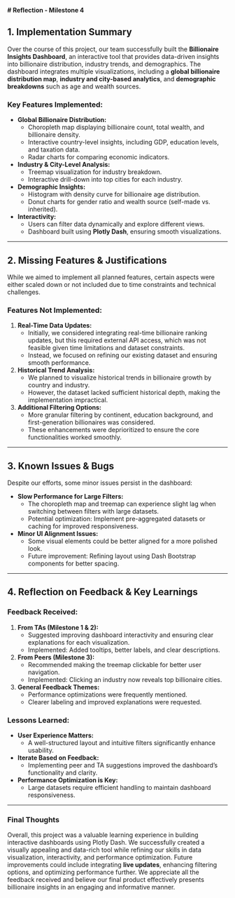 **# Reflection - Milestone 4**

## **1. Implementation Summary**
Over the course of this project, our team successfully built the **Billionaire Insights Dashboard**, an interactive tool that provides data-driven insights into billionaire distribution, industry trends, and demographics. The dashboard integrates multiple visualizations, including a **global billionaire distribution map**, **industry and city-based analytics**, and **demographic breakdowns** such as age and wealth sources.

### **Key Features Implemented:**
- **Global Billionaire Distribution:**
  - Choropleth map displaying billionaire count, total wealth, and billionaire density.
  - Interactive country-level insights, including GDP, education levels, and taxation data.
  - Radar charts for comparing economic indicators.
- **Industry & City-Level Analysis:**
  - Treemap visualization for industry breakdown.
  - Interactive drill-down into top cities for each industry.
- **Demographic Insights:**
  - Histogram with density curve for billionaire age distribution.
  - Donut charts for gender ratio and wealth source (self-made vs. inherited).
- **Interactivity:**
  - Users can filter data dynamically and explore different views.
  - Dashboard built using **Plotly Dash**, ensuring smooth visualizations.

---

## **2. Missing Features & Justifications**
While we aimed to implement all planned features, certain aspects were either scaled down or not included due to time constraints and technical challenges.

### **Features Not Implemented:**
1. **Real-Time Data Updates:**
   - Initially, we considered integrating real-time billionaire ranking updates, but this required external API access, which was not feasible given time limitations and dataset constraints.
   - Instead, we focused on refining our existing dataset and ensuring smooth performance.
2. **Historical Trend Analysis:**
   - We planned to visualize historical trends in billionaire growth by country and industry.
   - However, the dataset lacked sufficient historical depth, making the implementation impractical.
3. **Additional Filtering Options:**
   - More granular filtering by continent, education background, and first-generation billionaires was considered.
   - These enhancements were deprioritized to ensure the core functionalities worked smoothly.

---

## **3. Known Issues & Bugs**
Despite our efforts, some minor issues persist in the dashboard:
- **Slow Performance for Large Filters:**
  - The choropleth map and treemap can experience slight lag when switching between filters with large datasets.
  - Potential optimization: Implement pre-aggregated datasets or caching for improved responsiveness.
- **Minor UI Alignment Issues:**
  - Some visual elements could be better aligned for a more polished look.
  - Future improvement: Refining layout using Dash Bootstrap components for better spacing.

---

## **4. Reflection on Feedback & Key Learnings**
### **Feedback Received:**
1. **From TAs (Milestone 1 & 2):**
   - Suggested improving dashboard interactivity and ensuring clear explanations for each visualization.
   - Implemented: Added tooltips, better labels, and clear descriptions.
2. **From Peers (Milestone 3):**
   - Recommended making the treemap clickable for better user navigation.
   - Implemented: Clicking an industry now reveals top billionaire cities.
3. **General Feedback Themes:**
   - Performance optimizations were frequently mentioned.
   - Clearer labeling and improved explanations were requested.

### **Lessons Learned:**
- **User Experience Matters:**
  - A well-structured layout and intuitive filters significantly enhance usability.
- **Iterate Based on Feedback:**
  - Implementing peer and TA suggestions improved the dashboard’s functionality and clarity.
- **Performance Optimization is Key:**
  - Large datasets require efficient handling to maintain dashboard responsiveness.

---

### **Final Thoughts**
Overall, this project was a valuable learning experience in building interactive dashboards using Plotly Dash. We successfully created a visually appealing and data-rich tool while refining our skills in data visualization, interactivity, and performance optimization. Future improvements could include integrating **live updates**, enhancing filtering options, and optimizing performance further. We appreciate all the feedback received and believe our final product effectively presents billionaire insights in an engaging and informative manner.

